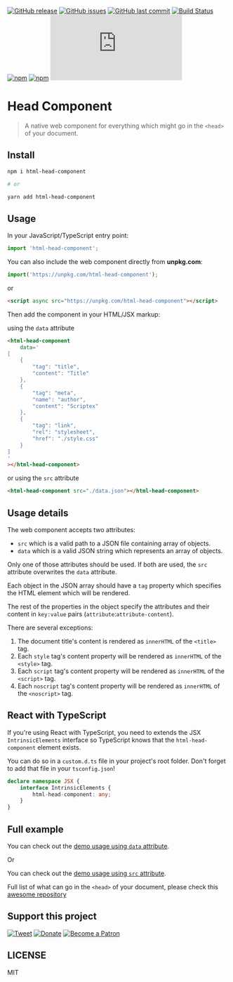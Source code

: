 [![GitHub release](https://img.shields.io/github/release/scriptex/html-head-component.svg)](https://github.com/scriptex/html-head-component/releases/latest)
[![GitHub issues](https://img.shields.io/github/issues/scriptex/html-head-component.svg)](https://github.com/scriptex/html-head-component/issues)
[![GitHub last commit](https://img.shields.io/github/last-commit/scriptex/html-head-component.svg)](https://github.com/scriptex/html-head-component/commits/master)
[![Build Status](https://travis-ci.com/scriptex/html-head-component.svg?branch=master)](https://travis-ci.com/scriptex/html-head-component)
[![npm](https://img.shields.io/npm/dt/html-head-component.svg)](https://www.npmjs.com/package/html-head-component)
[![npm](https://img.shields.io/npm/v/html-head-component.svg)](https://www.npmjs.com/package/html-head-component)
[![Analytics](https://ga-beacon.appspot.com/UA-83446952-1/github.com/scriptex/html-head-component/README.md)](https://github.com/scriptex/html-head-component/)

# Head Component

> A native web component for everything which might go in the `<head>` of your document.

## Install

```sh
npm i html-head-component

# or

yarn add html-head-component
```

## Usage

In your JavaScript/TypeScript entry point:

```javascript
import 'html-head-component';
```

You can also include the web component directly from **unpkg.com**:

```javascript
import('https://unpkg.com/html-head-component');
```

or

```html
<script async src="https://unpkg.com/html-head-component"></script>
```

Then add the component in your HTML/JSX markup:

using the `data` attribute

```html
<html-head-component
	data='
[
	{
		"tag": "title",
		"content": "Title"
	},
	{
		"tag": "meta",
		"name": "author",
		"content": "Scriptex"
	},
	{
		"tag": "link",
		"rel": "stylesheet",
		"href": "./style.css"
	}
]
'
></html-head-component>
```

or using the `src` attribute

```html
<html-head-component src="./data.json"></html-head-component>
```

## Usage details

The web component accepts two attributes:

-   `src` which is a valid path to a JSON file containing array of objects.
-   `data` which is a valid JSON string which represents an array of objects.

Only one of those attributes should be used. If both are used, the `src` attribute overwrites the `data` attribute.

Each object in the JSON array should have a `tag` property which specifies the HTML element which will be rendered.

The rest of the properties in the object specify the attributes and their content in `key:value` pairs (`attribute`:`attribute-content`).

There are several exceptions:

1. The document title's content is rendered as `innerHTML` of the `<title>` tag.
2. Each `style` tag's content property will be rendered as `innerHTML` of the `<style>` tag.
3. Each `script` tag's content property will be rendered as `innerHTML` of the `<script>` tag.
4. Each `noscript` tag's content property will be rendered as `innerHTML` of the `<noscript>` tag.

## React with TypeScript

If you're using React with TypeScript, you need to extends the JSX `IntrinsicElements` interface so TypeScript knows that the `html-head-component` element exists.

You can do so in a `custom.d.ts` file in your project's root folder. Don't forget to add that file in your `tsconfig.json`!

```typescript
declare namespace JSX {
	interface IntrinsicElements {
		html-head-component: any;
	}
}
```

## Full example

You can check out the [demo usage using `data` attribute](https://github.com/scriptex/html-head-component/blob/master/demo/index-data.html).

Or

You can check out the [demo usage using `src` attribute](https://github.com/scriptex/html-head-component/blob/master/demo/index-src.html).

Full list of what can go in the `<head>` of your document, please check this [awesome repository](https://github.com/joshbuchea/HEAD)

## Support this project

[![Tweet](https://img.shields.io/badge/Tweet-Share_this_repository-blue.svg?style=flat-square&logo=twitter&color=38A1F3)](https://twitter.com/intent/tweet?text=Checkout%20this%20awesome%20software%20project%3A&url=https%3A%2F%2Fgithub.com%2Fscriptex%2Fhtml-head-component&via=scriptexbg&hashtags=software%2Cgithub%2Ccode%2Cawesome)
[![Donate](https://img.shields.io/badge/Donate-Support_me_on_PayPal-blue.svg?style=flat-square&logo=paypal&color=222d65)](https://www.paypal.me/scriptex)
[![Become a Patron](https://img.shields.io/badge/Become_Patron-Support_me_on_Patreon-blue.svg?style=flat-square&logo=patreon&color=e64413)](https://www.patreon.com/atanas)

## LICENSE

MIT

